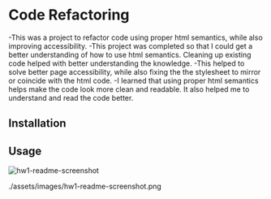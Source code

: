 
# Code Refactoring

-This was a project to refactor code using proper html semantics, while also improving accessibility.
-This project was completed so that I could get a better understanding of how to use html semantics. Cleaning up existing code helped with better understanding the knowledge. 
-This helped to solve better page accessibility, while also fixing the the stylesheet to mirror or coincide with the html code.
-I learned that using proper html semantics helps make the code look more clean and readable. It also helped me to understand and read the code better. 

## Installation





## Usage

![hw1-readme-screenshot](https://user-images.githubusercontent.com/86323038/128771294-bcfc108d-5909-46e2-9636-64465927c169.png)

./assets/images/hw1-readme-screenshot.png


